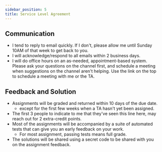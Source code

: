 ```yaml
---
sidebar_position: 5
title: Service Level Agreement
---
```


## Communication
* I tend to reply to email quickly. If I don't, please allow me until Sunday 10AM of that week to get back to you.
* I will acknowledge/respond to all emails within 2 business days.
* I will do office hours on an as-needed, appointment-based system. Please ask your questions on the channel first, and schedule a meeting when suggestions on the channel aren't helping. Use the link on the top to schedule a meeting with me or the TA.

## Feedback and Solution
* Assignments will be graded and returned within 10 days of the due date.
  * except for the first few weeks when a TA hasn't yet been assigned.
* The first 3 people to indicate to me that they've seen this line here, may reach out for 2 extra-credit points.
* Most of the assignments will be accompanied by a suite of automated tests that can give you an early feedback on your work.
  * For most assignment, passing tests means full grade.
* The solutions will be shared using a secret code to be shared with you on the assignment feedback.
